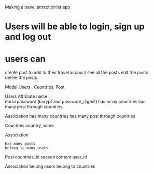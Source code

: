 Making a travel attractionlist app 

# Users will be able to login, sign up and log out

# users can 
create post to add to their travel account 
see all the posts
edit the posts
delete the posts

Model 
    Users , Countries, Post 

Users Attribute 
    name  
    email
    password (bcrypt and password_digest)
    has mnay countries 
    has many post through countries 

Association 
has many countries 
has many post through countries

Countries 
    country_name

Association

    has many posts
    belong to many users 

Post 
    countries_id
    season 
    content 
    user_id 

Association 
    belong users
    belong to countries 
    
